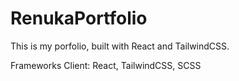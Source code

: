 # RenukaPortfolio


This is my porfolio, built with React and TailwindCSS.

Frameworks
Client: React, TailwindCSS, SCSS
